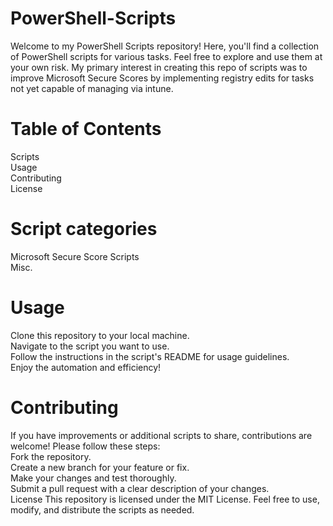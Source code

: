 # PowerShell-Scripts
Welcome to my PowerShell Scripts repository! Here, you'll find a collection of PowerShell scripts for various tasks. Feel free to explore and use them at your own risk.
My primary interest in creating this repo of scripts was to improve Microsoft Secure Scores by implementing registry edits for tasks not yet capable of managing via intune.

# Table of Contents
Scripts  
Usage  
Contributing  
License
# Script categories
Microsoft Secure Score Scripts  
Misc.
# Usage
Clone this repository to your local machine.  
Navigate to the script you want to use.  
Follow the instructions in the script's README for usage guidelines.  
Enjoy the automation and efficiency!  
# Contributing
If you have improvements or additional scripts to share, contributions are welcome! Please follow these steps:  
Fork the repository.  
Create a new branch for your feature or fix.  
Make your changes and test thoroughly.  
Submit a pull request with a clear description of your changes.  
License
This repository is licensed under the MIT License. Feel free to use, modify, and distribute the scripts as needed.
